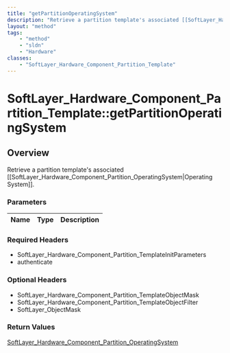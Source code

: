 ```yaml
---
title: "getPartitionOperatingSystem"
description: "Retrieve a partition template's associated [[SoftLayer_Hardware_Component_Partition_OperatingSystem|Operating System]]."
layout: "method"
tags:
    - "method"
    - "sldn"
    - "Hardware"
classes:
    - "SoftLayer_Hardware_Component_Partition_Template"
---
```

# SoftLayer_Hardware_Component_Partition_Template::getPartitionOperatingSystem
## Overview 
Retrieve a partition template's associated [[SoftLayer_Hardware_Component_Partition_OperatingSystem|Operating System]].

### Parameters 
|Name | Type | Description |
| --- | --- | --- |


### Required Headers
* SoftLayer_Hardware_Component_Partition_TemplateInitParameters
* authenticate

### Optional Headers
* SoftLayer_Hardware_Component_Partition_TemplateObjectMask
* SoftLayer_Hardware_Component_Partition_TemplateObjectFilter
* SoftLayer_ObjectMask

### Return Values
<a href='/reference/datatypes/SoftLayer_Hardware_Component_Partition_OperatingSystem'>SoftLayer_Hardware_Component_Partition_OperatingSystem </a>
